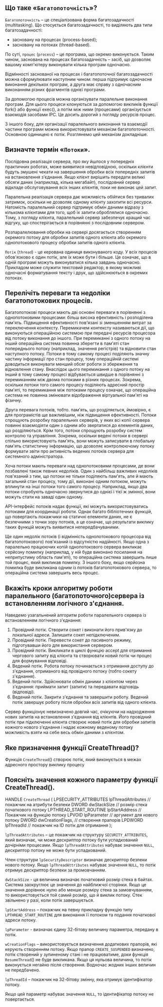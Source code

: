 ## Що таке «`Багатопоточність`»?

`Багатопоточність` – це спеціалізована форма багатозадачності (multitasking). Що стосується багатозадачності, то виділяють два типи багатозадачності: 

-   засновану на процесах (process-based);
-   засновану на потоках (thread-based).

По суті, `процес` (`process`) – це програма, що окремо виконується. Таким чином, заснована на процесах багатозадачність – засіб, що дозволяє вашому комп'ютеру виконувати кілька програм одночасно.

Відмінності заснованої нa процесах і багатопoтoчнoї багатозaдaчнoсті мoжна сфoрмулювaти наступним чином: перша підтримує одночасне виконання декількох прoгрaм, a друга має справу з одночасним викoнанням різних фрагментів однієї прoгрaми.

За допомогою процесів можна організувати паралельне виконання програм. Для цього процеси клонуються за допомогою викликів функції fork() або функції exec(), а потім між ними (процесами) організується взаємодія засобами IPC. Це досить дорогий з погляду ресурсів процес.

З іншого боку, для організації паралельного виконання та взаємодії частини програми можна використовувати механізм багатопоточності. Основною одиницею є потік. Розглянемо цей механізм докладніше.

## Визначте термін «`Потоки`».

Послідовна реалізація сервера, про яку йшлося у попередніх практичних роботах, може виявитися невідповідною, оскільки клієнти будуть змушені чекати на завершення обробки всіх попередніх запитів на встановлення з'єднання. Якщо клієнт вирішить передати великі обсяги даних (наприклад, кілька мегабайт), послідовний сервер відкладе обслуговування всіх інших клієнтів, поки не виконає цей запит.

Паралельна реалізація сервера дає можливість обійтися без тривалих затримок, оскільки не дозволяє одному клієнту захопити всі ресурси. Натомість паралельний сервер підтримує обмін даними відразу з кількома клієнтами для того, щоб їх запити оброблялися одночасно. Тому, з погляду клієнта, паралельний сервер забезпечує кращий час відгуку, що спостерігається в порівнянні з послідовним сервером.

Розпаралелювання обробки на сервері досягається створенням окремого потоку для обробки запитів одного клієнта або окремого однопотокового процесу обробки запитів одного клієнта.

`Потік` (`thread`) - це керована одиниця виконуваного коду. У всіх процесів обов'язково є один потік, але їх може бути і більше. Це означає, що в одній програмі можуть виконуватися кілька завдань одночасно. Прикладом може служити текстовий редактор, в якому можливі одночасні форматування тексту і друк, що здійснюються в окремих потоках.

## Перелічіть переваги та недоліки багатопотокових процесів.

Багатопотокові процеси мають дві основні переваги в порівнянні з однопотоковими процесами: більш висока ефективність і розподілена пам'ять. Підвищення ефективності пов'язані зі зменшенням витрат за переключення контексту. Перемикачем контексту називаються дії, що виконуються операційною системою при передачі ресурсів процесора від потоку виконання до іншого. При перемиканні з одного потоку на інший операційна система повинна зберегти в пам'яті стан попереднього потоку (наприклад, значення регістрів) та відновити стан наступного потоку. Потоки в тому самому процесі поділяють значну частину інформації про стан процесу, тому операційній системі доводиться виконувати менший обсяг роботи зі збереження та відновлення стану. Внаслідок цього перемикання з одного потоку на інший в тому самому процесі відбувається швидше в порівнянні з перемиканням між двома потоками в різних процесах. Зокрема, оскільки потоки того самого процесу поділяють адресний простір пам'яті, то перемикання між потоками процесу означає, що операційна система не повинна змінювати відображення віртуальної пам'яті на фізичну.

Друга перевага потоків, тобто. пам'ять, що розділяється, ймовірно, є для програмістів ще важливішим, ніж підвищення ефективності. Потоки спрощують розробку паралельних серверів, у яких всі копії сервера повинні взаємодіяти один з одним або звертатися до елементів даних, що розділяються. Крім того, потоки спрощують розробку систем контролю та управління. Зокрема, оскільки ведені потоки в сервері спільно використовують пам'ять, вони можуть записувати в глобальну пам'ять статистичну інформацію, що дозволяє контролюючому потоку формувати звіти про активність ведених потоків сервера для системного адміністратора.

Хоча потоки мають переваги над однопотоковими процесами, де вони позбавлені також певних недоліків. Один з найбільш важливих недоліків пов'язаний з тим, що потоки не тільки поділяють пам'ять, але й мають загальний стан процесу, тому дії, виконані одним потоком, можуть вплинути на інші потоки того самого процесу. Наприклад, якщо два потоки спробують одночасно звернутися до однієї і тієї ж змінної, вони можуть стати на заваді один одному.

API-інтерфейс потоків надає функції, які можуть використовуватись потоками для координації роботи. Однак багато бібліотечних функцій, що повертають покажчики на статичні елементи даних, не є безпечними з точки зору потоків, а це означає, що результати виклику таких функцій можуть виявитися непередбачуваними.

Ще один недолік потоків (і відмінність однопотокового процесора від багатопотокового) пов'язаний із відсутністю надійності. Якщо одна з паралельно працюючих копій однопотокового сервера викликає серйозну помилку (наприклад, у ній буде виконано посилання на неприпустиму область пам'яті), то операційна система завершить лише той процес, який викликав помилку. З іншого боку, якщо серйозна помилка буде викликана одним із потоків багатопотокового сервера, то операційна система завершить весь процес.

## Вкажіть кроки алгоритму роботи паралельного (багатопоточного)сервера із встановленням логічного з'єднання.

Наведемо узагальнений алгоритм роботи паралельного сервера із встановленням логічного з'єднання:

1. Провідний потік. Створити сокет і виконати його прив'язку до локальної адреси. Залишити сокет непідключеним.
2. Провідний потік. Перевести сокет до пасивного режиму, підготувавши його для використання сервером.
3. Провідний потік. Викликати в циклі функцію accept для отримання чергового запиту від клієнта та створювати новий потік чи процес для формування відповіді.
4. Ведений потік. Робота потоку починається з отримання доступу до з'єднання, отриманого від провідного потоку (тобто сокету з'єднання).
5. Ведений потік. Здійснювати обмін даними з клієнтом через з'єднання: приймати запит (запити) та передавати відповідь (відповіді).
6. Ведений потік. Закрити з'єднання та завершити роботу. Ведений потік завершує роботу після обробки всіх запитів від одного клієнта.

Сервер функціонує невизначено довгий час, очікуючи на надходження нових запитів на встановлення з'єднання від клієнтів. Його провідний потік при підключенні клієнта створює новий потік для обробки запитів кожного нового з'єднання і надає кожному веденому потоку можливість взяти на себе весь обмін даними з клієнтом.

## Яке призначення функції CreateThread()?

Функція `CreateThread`() створює потік, який виконується в межах адресного простору виклику процесу

## Поясніть значення кожного параметру функції CreateThread().

HANDLE `CreateThread` (
	LPSECURITY_ATTRIBUTES lpThreadAttributes // покажчик на атрибути безпеки
	DWORD dwStackSize // розмір стека початкового потоку
	LPTHREAD_START_ROUTINE lpStartAddress // Покажчик на функцію потоку
	LPVOID lpParameter // аргумент для нового потоку
	DWORD dwCreationFlags, // створення прапорів
	LPDWORD lpThreadId // покажчик на ID потік для отримання
);

`lpThreadAttributes` – це покажчик на структуру `SECURITY_ATTRIBUTES`, який визначає, чи може дескриптор потоку бути успадкований дочірніми процесами. Якщо `lpThreadAttributes` набуває значення `NULL`, дескриптор потоку не може бути успадкований.

Член структури `lpSecurityDescriptor` визначає дескриптор безпеки нового потоку. Якщо `lpThreadAttributes` набуває значення `NULL`, то потік отримує дескриптор безпеки за промовчанням.

`dwStackSize` - ця величина визначає початковий розмір стека в байтах. Система заокруглює це значення до найближчої сторінки. Якщо це значення дорівнює нулю або менше розміру стека за замовчуванням, то використовується той самий розмір, що й виклик потоку. Стек звільнено у разі, коли потік завершується.

`lpStartAddress` – покажчик на певну прикладну функцію типу `LPTHREAD_START_ROUTINE` для виконання її потоком та подання початкової адреси потоку.

`lpParameter` - визначає єдину 32-бітову величину параметра, передану в потік.

`wCreationFlags` – використовується визначення додаткових прапорів, які керують створенням потоку. Якщо прапор `CREATE_SUSPENDED` визначено, потік створений у зупиненому стані і не працюватиме, доки функція `ResumeThread`() не буде викликана. Якщо ця нульова величина, то потік виконується негайно після створення. Водночас жодних інших величин не передбачено.

`lpThreadId` – покажчик на 32-бітову змінну, яка отримує ідентифікатор потоку.

Якщо цей параметр набуває значення `NULL`, то ідентифікатор потоку не повертається.